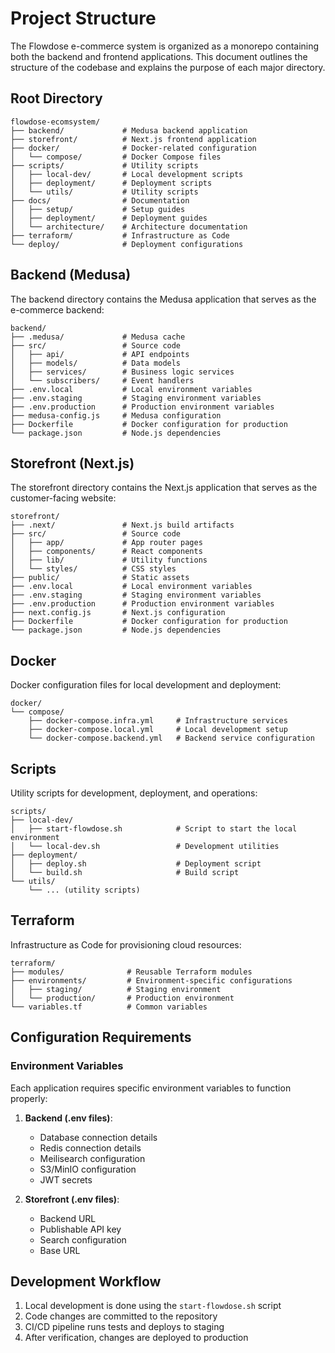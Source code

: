 # Project Structure

The Flowdose e-commerce system is organized as a monorepo containing both the backend and frontend applications. This document outlines the structure of the codebase and explains the purpose of each major directory.

## Root Directory

```
flowdose-ecomsystem/
├── backend/             # Medusa backend application
├── storefront/          # Next.js frontend application
├── docker/              # Docker-related configuration
│   └── compose/         # Docker Compose files
├── scripts/             # Utility scripts
│   ├── local-dev/       # Local development scripts
│   ├── deployment/      # Deployment scripts
│   └── utils/           # Utility scripts
├── docs/                # Documentation
│   ├── setup/           # Setup guides
│   ├── deployment/      # Deployment guides
│   └── architecture/    # Architecture documentation
├── terraform/           # Infrastructure as Code
└── deploy/              # Deployment configurations
```

## Backend (Medusa)

The backend directory contains the Medusa application that serves as the e-commerce backend:

```
backend/
├── .medusa/             # Medusa cache
├── src/                 # Source code
│   ├── api/             # API endpoints
│   ├── models/          # Data models
│   ├── services/        # Business logic services
│   └── subscribers/     # Event handlers
├── .env.local           # Local environment variables
├── .env.staging         # Staging environment variables
├── .env.production      # Production environment variables
├── medusa-config.js     # Medusa configuration
├── Dockerfile           # Docker configuration for production
└── package.json         # Node.js dependencies
```

## Storefront (Next.js)

The storefront directory contains the Next.js application that serves as the customer-facing website:

```
storefront/
├── .next/               # Next.js build artifacts
├── src/                 # Source code
│   ├── app/             # App router pages
│   ├── components/      # React components
│   ├── lib/             # Utility functions
│   └── styles/          # CSS styles
├── public/              # Static assets
├── .env.local           # Local environment variables
├── .env.staging         # Staging environment variables
├── .env.production      # Production environment variables
├── next.config.js       # Next.js configuration
├── Dockerfile           # Docker configuration for production
└── package.json         # Node.js dependencies
```

## Docker

Docker configuration files for local development and deployment:

```
docker/
└── compose/
    ├── docker-compose.infra.yml     # Infrastructure services
    ├── docker-compose.local.yml     # Local development setup
    └── docker-compose.backend.yml   # Backend service configuration
```

## Scripts

Utility scripts for development, deployment, and operations:

```
scripts/
├── local-dev/
│   ├── start-flowdose.sh            # Script to start the local environment
│   └── local-dev.sh                 # Development utilities
├── deployment/
│   ├── deploy.sh                    # Deployment script
│   └── build.sh                     # Build script
└── utils/
    └── ... (utility scripts)
```

## Terraform

Infrastructure as Code for provisioning cloud resources:

```
terraform/
├── modules/              # Reusable Terraform modules
├── environments/         # Environment-specific configurations
│   ├── staging/          # Staging environment
│   └── production/       # Production environment
└── variables.tf          # Common variables
```

## Configuration Requirements

### Environment Variables

Each application requires specific environment variables to function properly:

1. **Backend (.env files)**:
   - Database connection details
   - Redis connection details
   - Meilisearch configuration
   - S3/MinIO configuration
   - JWT secrets

2. **Storefront (.env files)**:
   - Backend URL
   - Publishable API key
   - Search configuration
   - Base URL

## Development Workflow

1. Local development is done using the `start-flowdose.sh` script
2. Code changes are committed to the repository
3. CI/CD pipeline runs tests and deploys to staging
4. After verification, changes are deployed to production 
